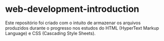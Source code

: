 # web-development-introduction
Este repositório foi criado com o intuito de armazenar os arquivos produzidos durante o progresso nos estudos do HTML (HyperText Markup Language) e CSS (Cascading Style Sheets).
